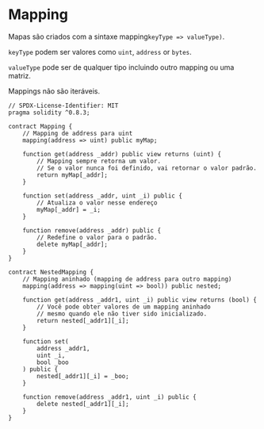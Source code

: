 # Mapping

Mapas são criados com a sintaxe mapping`keyType => valueType)`.

`keyType` podem ser valores como `uint`, `address` or `bytes`.

`valueType` pode ser de qualquer tipo incluindo outro mapping ou uma matriz.

Mappings não são iteráveis.

```
// SPDX-License-Identifier: MIT
pragma solidity ^0.8.3;

contract Mapping {
    // Mapping de address para uint
    mapping(address => uint) public myMap;

    function get(address _addr) public view returns (uint) {
        // Mapping sempre retorna um valor.
        // Se o valor nunca foi definido, vai retornar o valor padrão.
        return myMap[_addr];
    }

    function set(address _addr, uint _i) public {
        // Atualiza o valor nesse endereço
        myMap[_addr] = _i;
    }

    function remove(address _addr) public {
        // Redefine o valor para o padrão.
        delete myMap[_addr];
    }
}

contract NestedMapping {
    // Mapping aninhado (mapping de address para outro mapping)
    mapping(address => mapping(uint => bool)) public nested;

    function get(address _addr1, uint _i) public view returns (bool) {
        // Você pode obter valores de um mapping aninhado
        // mesmo quando ele não tiver sido inicializado.
        return nested[_addr1][_i];
    }

    function set(
        address _addr1,
        uint _i,
        bool _boo
    ) public {
        nested[_addr1][_i] = _boo;
    }

    function remove(address _addr1, uint _i) public {
        delete nested[_addr1][_i];
    }
}
```
